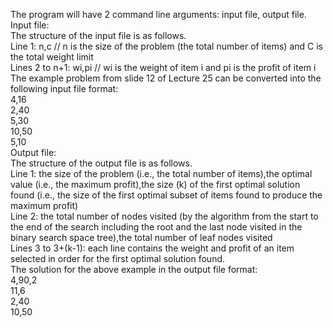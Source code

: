 The program will have 2 command line arguments: input file, output file.  
Input file:   
The structure of the input file is as follows.  
Line 1: n,c // n is the size of the problem (the total number of items) and C is the total weight limit   
Lines 2 to n+1: wi,pi // wi is the weight of item i and pi is the profit of item i   
The example problem from slide 12 of Lecture 25 can be converted into the following input file format:   
4,16   
2,40   
5,30   
10,50   
5,10   
Output file:   
The structure of the output file is as follows.   
Line 1: the size of the problem (i.e., the total number of items),the optimal value (i.e., the maximum
profit),the size (k) of the first optimal solution found (i.e., the size of the first optimal subset of items
found to produce the maximum profit)   
Line 2: the total number of nodes visited (by the algorithm from the start to the end of the search
including the root and the last node visited in the binary search space tree),the total number of leaf nodes
visited   
Lines 3 to 3+(k-1): each line contains the weight and profit of an item selected in order for the first
optimal solution found.   
The solution for the above example in the output file format:   
4,90,2  
11,6   
2,40   
10,50  
